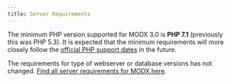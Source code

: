 ```yaml
---
title: Server Requirements
---
```


The minimum PHP version supported for MODX 3.0 is **PHP 7.1** (previously this was PHP 5.3). It is expected that the minimum requirements will more closely follow the [official PHP support dates](https://www.php.net/supported-versions.php) in the future.

The requirements for type of webserver or database versions has not changed. [Find all server requirements for MODX here](getting-started/server-requirements). 

